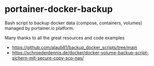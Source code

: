 # portainer-docker-backup
Bash script to backup docker data (compose, containers, volumes) managed by portainer.io platform.

Many thanks to all the great resources and code examples
* https://github.com/alaub81/backup_docker_scripts/tree/main
* https://schroederdennis.de/docker/docker-volume-backup-script-sichern-mit-secure-copy-scp-nas/
